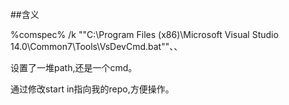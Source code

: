 ##含义

%comspec% /k ""C:\Program Files (x86)\Microsoft Visual Studio 14.0\Common7\Tools\VsDevCmd.bat""、、

设置了一堆path,还是一个cmd。

通过修改start in指向我的repo,方便操作。


